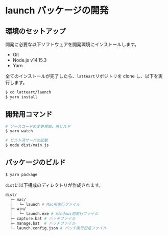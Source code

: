 # launch パッケージの開発

## 環境のセットアップ

開発に必要な以下ソフトウェアを開発環境にインストールします。

- Git
- Node.js v14.15.3
- Yarn

全てのインストールが完了したら、`latteart`リポジトリを clone し、以下を実行します。

```bash
$ cd latteart/launch
$ yarn install
```

## 開発用コマンド

```bash
# ソースコードの変更検知、再ビルド
$ yarn watch

# ビルド済サーバの起動
$ node dist/main.js
```

## パッケージのビルド

```bash
$ yarn package
```

`dist`に以下構成のディレクトリが作成されます。

```bash
dist/
  ├─ mac/
  │   └─ launch # Mac用実行ファイル
  ├─ win/
  │   └─ launch.exe # Windows用実行ファイル
  ├─ capture.bat # バッチファイル
  ├─ manage.bat  # バッチファイル
  └─ launch.config.json # バッチ実行設定ファイル
```

